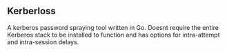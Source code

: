 Kerberloss
----------

A kerberos password spraying tool written in Go. Doesnt require the entire Kerberos stack to be installed to function and has options for intra-attempt and intra-session delays.

